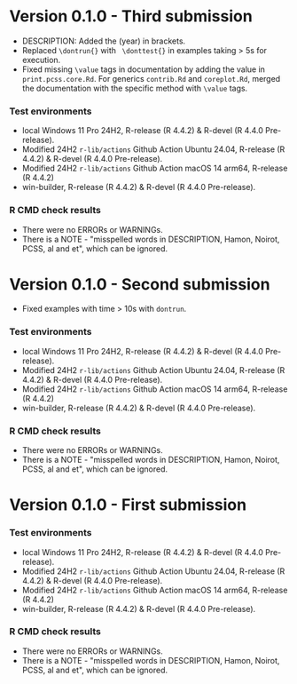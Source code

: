 # Version 0.1.0 - Third submission

* DESCRIPTION: Added the (year) in brackets.
* Replaced `\dontrun{}` with ` \donttest{}` in examples taking > 5s for execution. 
* Fixed missing `\value` tags in documentation by adding the value in `print.pcss.core.Rd`. For generics `contrib.Rd` and `coreplot.Rd`, merged the documentation with the specific method with `\value` tags.

### Test environments
* local Windows 11 Pro 24H2, R-release (R 4.4.2) & R-devel (R 4.4.0 Pre-release).
* Modified 24H2 `r-lib/actions` Github Action Ubuntu 24.04, R-release (R 4.4.2) & R-devel (R 4.4.0 Pre-release).
* Modified 24H2 `r-lib/actions` Github Action macOS 14 arm64, R-release (R 4.4.2)
* win-builder, R-release (R 4.4.2) & R-devel (R 4.4.0 Pre-release).

### R CMD check results
* There were no ERRORs or WARNINGs.
* There is a NOTE - "misspelled words in DESCRIPTION, Hamon, Noirot, PCSS, al and et", which can be ignored.


# Version 0.1.0 - Second submission

* Fixed examples with time > 10s with `dontrun`.

### Test environments
* local Windows 11 Pro 24H2, R-release (R 4.4.2) & R-devel (R 4.4.0 Pre-release).
* Modified 24H2 `r-lib/actions` Github Action Ubuntu 24.04, R-release (R 4.4.2) & R-devel (R 4.4.0 Pre-release).
* Modified 24H2 `r-lib/actions` Github Action macOS 14 arm64, R-release (R 4.4.2)
* win-builder, R-release (R 4.4.2) & R-devel (R 4.4.0 Pre-release).

### R CMD check results
* There were no ERRORs or WARNINGs.
* There is a NOTE - "misspelled words in DESCRIPTION, Hamon, Noirot, PCSS, al and et", which can be ignored.

# Version 0.1.0 - First submission

### Test environments
* local Windows 11 Pro 24H2, R-release (R 4.4.2) & R-devel (R 4.4.0 Pre-release).
* Modified 24H2 `r-lib/actions` Github Action Ubuntu 24.04, R-release (R 4.4.2) & R-devel (R 4.4.0 Pre-release).
* Modified 24H2 `r-lib/actions` Github Action macOS 14 arm64, R-release (R 4.4.2)
* win-builder, R-release (R 4.4.2) & R-devel (R 4.4.0 Pre-release).

### R CMD check results
* There were no ERRORs or WARNINGs.
* There is a NOTE - "misspelled words in DESCRIPTION, Hamon, Noirot, PCSS, al and et", which can be ignored.
